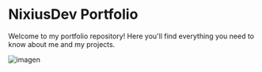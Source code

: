 # NixiusDev Portfolio
Welcome to my portfolio repository! Here you'll find everything you need to know about me and my projects.

![imagen](https://github.com/nxrddinbnh/nixiusdev-portfolio/assets/94785694/aab3df11-e5fa-4144-bb66-d92f66fca56c)
